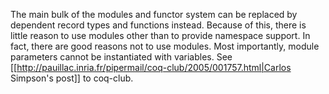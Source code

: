 The main bulk of the modules and functor system can be replaced by dependent record types and functions instead.  Because of this, there is little reason to use modules other than to provide namespace support.  In fact, there are good reasons not to use modules.  Most importantly, module parameters cannot be instantiated with variables.  See [[http://pauillac.inria.fr/pipermail/coq-club/2005/001757.html|Carlos Simpson's post]] to coq-club.
